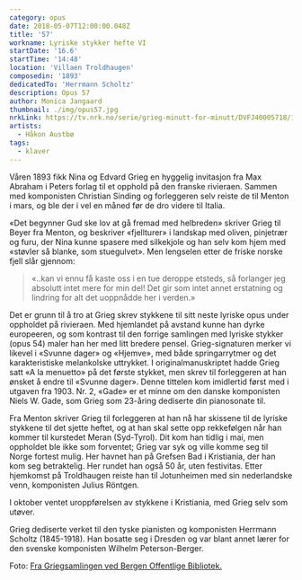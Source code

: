 ```yaml
---
category: opus
date: 2018-05-07T12:00:00.048Z
title: '57'
workname: Lyriske stykker hefte VI
startDate: '16.6'
startTime: '14:48'
location: 'Villaen Troldhaugen'
composedin: '1893'
dedicatedTo: 'Herrmann Scholtz'
description: Opus 57
author: Monica Jangaard
thumbnail: ./img/opus57.jpg
nrkLink: https://tv.nrk.no/serie/grieg-minutt-for-minutt/DVFJ40005718/16-06-2018
artists:
  - Håkon Austbø
tags:
  - klaver
---
```

Våren 1893 fikk Nina og Edvard Grieg en hyggelig invitasjon fra Max Abraham i Peters forlag til et opphold på den franske rivieraen. Sammen med komponisten Christian Sinding og forleggeren selv reiste de til Menton i mars, og ble der i vel en måned før de dro videre til Italia.

«Det begynner Gud ske lov at gå fremad med helbreden» skriver Grieg til Beyer fra Menton, og beskriver «fjellturer» i landskap med oliven, pinjetrær og furu, der Nina kunne spasere med silkekjole og han selv kom hjem med «støvler så blanke, som stuegulvet». Men lengselen etter de friske norske fjell slår gjennom:

> «..kan vi ennu få kaste oss i en tue deroppe etsteds, så forlanger jeg absolutt intet mere for min del! Det gir som intet annet erstatning og lindring for alt det uoppnådde her i verden.»

Det er grunn til å tro at Grieg skrev stykkene til sitt neste lyriske opus under oppholdet på rivieraen. Med hjemlandet på avstand kunne han dyrke europeeren, og som kontrast til den forrige samlingen med lyriske stykker (opus 54) maler han her med litt bredere pensel. Grieg-signaturen merker vi likevel i «Svunne dager» og «Hjemve», med både springarrytmer og det karakteristiske melankolske uttrykket. I originalmanuskriptet hadde Grieg satt «A la menuetto» på det første stykket, men skrev til forleggeren at han ønsket å endre til «Svunne dager». Denne tittelen kom imidlertid først med i utgaven fra 1903. Nr. 2, «Gade» er et minne om den danske komponisten Niels W. Gade, som Grieg som 23-åring dediserte din pianosonate til.

Fra Menton skriver Grieg til forleggeren at han nå har skissene til de lyriske stykkene til det sjette heftet, og at han skal sette opp rekkefølgen når han kommer til kurstedet Meran (Syd-Tyrol). Dit kom han tidlig i mai, men oppholdet ble ikke som forventet; Grieg var syk og ville komme seg til Norge fortest mulig. Her havnet han på Grefsen Bad i Kristiania, der han kom seg betraktelig. Her rundet han også 50 år, uten festivitas. Etter hjemkomst på Troldhaugen reiste han til Jotunheimen med sin nederlandske venn, komponisten Julius Röntgen.

I oktober ventet uroppførelsen av stykkene i Kristiania, med Grieg selv som utøver.

Grieg dediserte verket til den tyske pianisten og komponisten Herrmann Scholtz (1845-1918). Han bosatte seg i Dresden og var blant annet lærer for den svenske komponisten Wilhelm Peterson-Berger.

Foto: <a href="http://www.bergen.folkebibl.no/cgi-bin/websok-grieg?tnr=201876&kolonner=notems" target="_blank">Fra Griegsamlingen ved Bergen Offentlige Bibliotek.</a>
